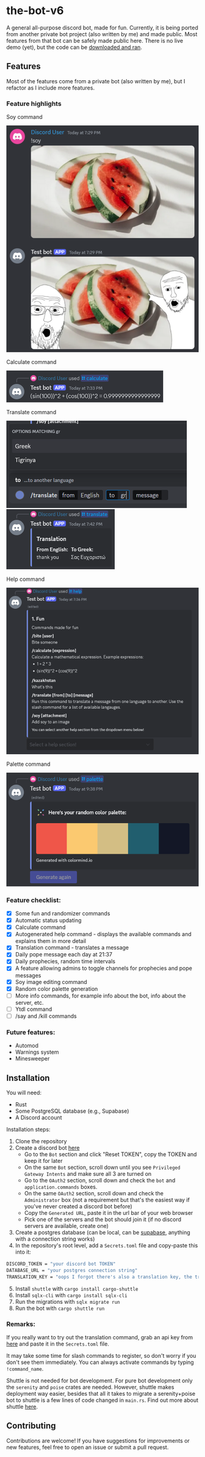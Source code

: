 # the-bot-v6

A general all-purpose discord bot, made for fun. Currently, it is being ported from another private bot project (also written by me) and made public. Most features from that bot can be safely made public here. There is no live demo (yet), but the code can be [downloaded and ran](#installation).


## Features

Most of the features come from a private bot (also written by me), but I refactor as I include more features. 

### Feature highlights

Soy command

![soy-command](images/soy-command.png)

Calculate command

![calculate-command](images/calculate-command.png)

Translate command

![translate-command-1](images/translate-command-1.png)
![translate-command-2](images/translate-command-2.png)

Help command

![calculate-command](images/help-command.png)

Palette command

![palette-command](images/palette-command.png)


### Feature checklist:
- [x] Some fun and randomizer commands
- [x] Automatic status updating
- [x] Calculate command
- [x] Autogenerated help command - displays the available commands and explains them in more detail
- [x] Translation command - translates a message
- [x] Daily pope message each day at 21:37 
- [x] Daily prophecies, random time intervals
- [x] A feature allowing admins to toggle channels for prophecies and pope messages
- [x] Soy image editing command
- [x] Random color palette generation
- [ ] More info commands, for example info about the bot, info about the server, etc.
- [ ] Ytdl command
- [ ] /say and /kill commands

### Future features:
- Automod
- Warnings system
- Minesweeper


## Installation

You will need:
- Rust
- Some PostgreSQL database (e.g., Supabase)
- A Discord account

Installation steps:
1. Clone the repository
2. Create a discord bot [here](https://discord.com/developers/applications)
    - Go to the `Bot` section and click "Reset TOKEN", copy the TOKEN and keep it for later
    - On the same `Bot` section, scroll down until you see `Privileged Gateway Intents` and make sure all 3 are turned on
    - Go to the `OAuth2` section, scroll down and check the `bot` and `application.commands` boxes.
    - On the same `OAuth2` section, scroll down and check the `Administrator` box (not a requirement but that's the easiest way if you've never created a discord bot before)
    - Copy the `Generated URL`, paste it in the url bar of your web browser
    - Pick one of the servers and the bot should join it (if no discord servers are available, create one)
3. Create a postgres database (can be local, can be [supabase](https://supabase.com/), anything with a connection string works)
4. In the repository's root level, add a `Secrets.toml` file and copy-paste this into it:
```sh
DISCORD_TOKEN = "your discord bot TOKEN"
DATABASE_URL = "your postgres connection string"
TRANSLATION_KEY = "oops I forgot there's also a translation key, the translation feature isn't that impressive anyway, leave this as is"
```
5. Install `shuttle` with `cargo install cargo-shuttle`
6. Install `sqlx-cli` with `cargo install sqlx-cli`
7. Run the migrations with `sqlx migrate run`
6. Run the bot with `cargo shuttle run`

### Remarks: 
If you really want to try out the translation command, grab an api key from [here](https://rapidapi.com/translated/api/mymemory-translation-memory) and paste it in the `Secrets.toml` file.

It may take some time for slash commands to register, so don't worry if you don't see them immediately. You can always activate commands by typing `!command_name`.

Shuttle is not needed for bot development. For pure bot development only the `serenity` and `poise` crates are needed. However, shuttle makes deployment way easier, besides that all it takes to migrate a serenity+poise bot to shuttle is a few lines of code changed in `main.rs`. Find out more about shuttle [here](https://www.shuttle.rs/).


## Contributing

Contributions are welcome! If you have suggestions for improvements or new features, feel free to open an issue or submit a pull request.


